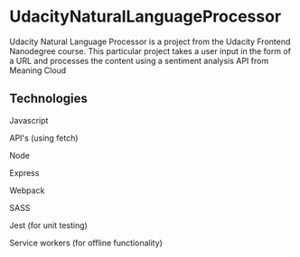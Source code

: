# UdacityNaturalLanguageProcessor

Udacity Natural Language Processor is a project from the Udacity Frontend Nanodegree course.
This particular project takes a user input in the form of a URL and processes the content using a sentiment analysis API from Meaning Cloud

## Technologies
Javascript

API's (using fetch)

Node

Express

Webpack

SASS

Jest (for unit testing)

Service workers (for offline functionality)
